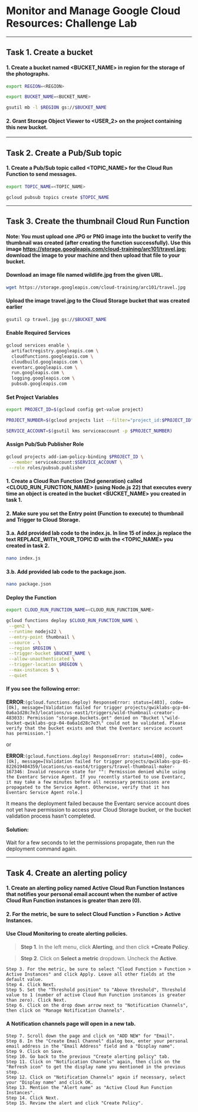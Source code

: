 # Monitor and Manage Google Cloud Resources: Challenge Lab

---

## Task 1. Create a bucket

#### 1. Create a bucket named <BUCKET_NAME> in region <REGION> for the storage of the photographs.

```bash
export REGION=<REGION>
```

```bash
export BUCKET_NAME=<BUCKET_NAME>
```

```bash
gsutil mb -l $REGION gs://$BUCKET_NAME
```

#### 2. Grant Storage Object Viewer to <USER_2> on the project containing this new bucket.

---

## Task 2. Create a Pub/Sub topic

#### 1. Create a Pub/Sub topic called <TOPIC_NAME> for the Cloud Run Function to send messages.

```bash
export TOPIC_NAME=<TOPIC_NAME>
```

```bash
gcloud pubsub topics create $TOPIC_NAME
```

---

## Task 3. Create the thumbnail Cloud Run Function

#### Note: You must upload one JPG or PNG image into the bucket to verify the thumbnail was created (after creating the function successfully). Use this image https://storage.googleapis.com/cloud-training/arc101/travel.jpg; download the image to your machine and then upload that file to your bucket.

#### Download an image file named wildlife.jpg from the given URL.

```bash
wget https://storage.googleapis.com/cloud-training/arc101/travel.jpg
```

#### Upload the image travel.jpg to the Cloud Storage bucket that was created earlier

```bash
gsutil cp travel.jpg gs://$BUCKET_NAME
```

#### Enable Required Services

```bash
gcloud services enable \
  artifactregistry.googleapis.com \
  cloudfunctions.googleapis.com \
  cloudbuild.googleapis.com \
  eventarc.googleapis.com \
  run.googleapis.com \
  logging.googleapis.com \
  pubsub.googleapis.com
```

#### Set Project Variables

```bash
export PROJECT_ID=$(gcloud config get-value project)
```

```bash
PROJECT_NUMBER=$(gcloud projects list --filter="project_id:$PROJECT_ID" --format='value(project_number)')
```

```bash
SERVICE_ACCOUNT=$(gsutil kms serviceaccount -p $PROJECT_NUMBER)
```

#### Assign Pub/Sub Publisher Role

```bash
gcloud projects add-iam-policy-binding $PROJECT_ID \
  --member serviceAccount:$SERVICE_ACCOUNT \
 --role roles/pubsub.publisher
```

#### 1. Create a Cloud Run Function (2nd generation) called <CLOUD_RUN_FUNCTION_NAME> (using Node.js 22) that executes every time an object is created in the bucket <BUCKET_NAME> you created in task 1.

#### 2. Make sure you set the Entry point (Function to execute) to thumbnail and Trigger to Cloud Storage.

#### 3.a. Add provided lab code to the index.js. In line 15 of index.js replace the text REPLACE_WITH_YOUR_TOPIC ID with the <TOPIC_NAME> you created in task 2.

```bash
nano index.js
```

#### 3.b. Add provided lab code to the package.json.

```bash
nano package.json
```

#### Deploy the Function

```bash
export CLOUD_RUN_FUNCTION_NAME=<CLOUD_RUN_FUNCTION_NAME>
```

```bash
gcloud functions deploy $CLOUD_RUN_FUNCTION_NAME \
 --gen2 \
 --runtime nodejs22 \
 --entry-point thumbnail \
 --source . \
 --region $REGION \
 --trigger-bucket $BUCKET_NAME \
 --allow-unauthenticated \
 --trigger-location $REGION \
 --max-instances 5 \
 --quiet
```

#### If you see the following error:

**ERROR**:`(gcloud.functions.deploy) ResponseError: status=[403], code=[Ok], message=[Validation failed for trigger projects/qwiklabs-gcp-04-0a6a1d28c7e3/locations/us-east1/triggers/wild-thumbnail-creator-483033: Permission "storage.buckets.get" denied on "Bucket \"wild-bucket-qwiklabs-gcp-04-0a6a1d28c7e3\" could not be validated. Please verify that the bucket exists and that the Eventarc service account has permission."]`

or

**ERROR**:`(gcloud.functions.deploy) ResponseError: status=[400], code=[Ok], message=[Validation failed for trigger projects/qwiklabs-gcp-01-822619484359/locations/us-east4/triggers/travel-thumbnail-maker-167346: Invalid resource state for "": Permission denied while using the Eventarc Service Agent. If you recently started to use Eventarc, it may take a few minutes before all necessary permissions are propagated to the Service Agent. Otherwise, verify that it has Eventarc Service Agent role.]`

It means the deployment failed because the Eventarc service account does not yet have permission to access your Cloud Storage bucket, or the bucket validation process hasn’t completed.

#### Solution:

Wait for a few seconds to let the permissions propagate, then run the deployment command again.

---

## Task 4. Create an alerting policy

#### 1. Create an alerting policy named Active Cloud Run Function Instances that notifies your personal email account when the number of active Cloud Run Function instances is greater than zero (0).

#### 2. For the metric, be sure to select Cloud Function > Function > Active Instances.

#### Use Cloud Monitoring to create alerting policies.

> **Step 1**. In the left menu, click **Alerting**, and then click **+Create Policy**.

> **Step 2**. Click on **Select a metric** dropdown. Uncheck the **Active**.

    Step 3. For the metric, be sure to select "Cloud Function > Function > Active Instances" and click Apply. Leave all other fields at the default value.
    Step 4. Click Next.
    Step 5. Set the "Threshold position" to "Above threshold", Threshold value to 1 (number of active Cloud Run Function instances is greater than zero). Click Next.
    Step 6. Click on the drop down arrow next to "Notification Channels", then click on "Manage Notification Channels".

#### A Notification channels page will open in a new tab.

    Step 7. Scroll down the page and click on "ADD NEW" for "Email".
    Step 8. In the "Create Email Channel" dialog box, enter your personal email address in the "Email Address" field and a "Display name".
    Step 9. Click on Save.
    Step 10. Go back to the previous "Create alerting policy" tab.
    Step 11. Click on "Notification Channels" again, then click on the "Refresh icon" to get the display name you mentioned in the previous step.
    Step 12. Click on "Notification Channels" again if necessary, select your "Display name" and click OK.
    Step 13. Mention the "Alert name" as "Active Cloud Run Function Instances".
    Step 14. Click Next.
    Step 15. Review the alert and click "Create Policy".
